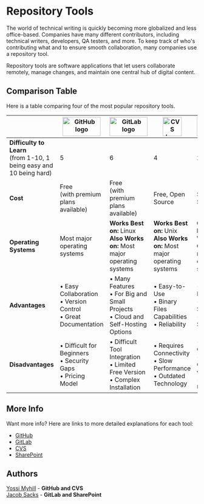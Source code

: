 # Repository Tools
The world of technical writing is quickly becoming more globalized and less office-based. Companies have many different contributors, including technical writers, developers, QA testers, and more. To keep track of who's contributing what and to ensure smooth collaboration, many companies use a repository tool.  

Repository tools are software applications that let users collaborate remotely, manage changes, and maintain one central hub of digital content.

## Comparison Table
Here is a table comparing four of the most popular repository tools.

|                                                                   | <a href="GitHub.md"><img src= "https://th.bing.com/th?id=OIP.fqZ9-PPqcG_cm0k3JfoINQAAAA&w=333&h=187&c=8&rs=1&qlt=90&o=6&pid=3.1&rm=2)" alt="GitHub logo" width=100px height=50px align="middle" ></a>                  | <a href="GitLab.md"><img src= "https://th.bing.com/th/id/R.86ec19e4be82a5b0a590ae8ce076401a?rik=CvQdJhDFDDsNmQ&pid=ImgRaw&r=0"  alt= "GitLab logo" width=100px height=50px align="middle"/></a>               | <a href="CVS.md"><img src= "https://images.assetsdelivery.com/compings_v2/dizanna/dizanna2107/dizanna210701805.jpg" alt="CVS logo" width=50px height=50px align="middle"/></a>                       |  <a href="SharePoint.md"><img src="https://www.logolynx.com/images/logolynx/s_14/14b68835d0ab084e546d250720b462c8.png" alt="Sharepoint logo" width=100px height=50px align="middle"/></a>                  |
|-------------------------------------------------------------------|---------------------------|---------------------------|---------------------------|---------------------------|
| **Difficulty to Learn** <br>(from 1-10, 1 being easy and 10 being hard)| 5                         | 6                         | 4                         | 2                         |
| **Cost**                                                              | Free <br>(with premium plans available)                         | Free <br>(with premium plans available)                         | Free, Open Source                       | $6/month to $22/month                         |
| **Operating Systems**                                                       | Most major operating systems                        | **Works Best on:** Linux<br>**Also Works on:** Most major operating systems                        | **Works Best on:** Unix<br>**Also Works on:** Most major operating systems                        | **On-Premises:** Windows OS<br> **Cloud:** All major operating systems                        |
| **Advantages**                                                        | &bull; Easy Collaboration<br> &bull; Version Control<br> &bull; Great Documentation | &bull; Many Features<br> &bull; For Big and Small Projects<br> &bull; Cloud and Self-Hosting Options | &bull; Easy-to-Use<br> &bull; Binary Files Capabilities<br> &bull; Reliability | &bull; Microsoft Integration<br> &bull; Powerful Search <br> &bull; Strong Security|
| **Disadvantages**                                                     | &bull; Difficult for Beginners<br> &bull; Security Gaps<br> &bull; Pricing Model| &bull; Difficult Tool Integration<br> &bull; Limited Free Version<br> &bull; Complex Installation| &bull; Requires Connectivity<br> &bull; Slow Performance<br> &bull; Outdated Technology | &bull; No Free Option <br> &bull; Less Compatible with Code <br> &bull; Single-User Editing |

## More Info
Want more info? Here are links to more detailed explanations for each tool:
- [GitHub](./GitHub.md)
- [GitLab](./GitLab.md)
- [CVS](./CVS.md)
- [SharePoint](./SharePoint.md)
## Authors
[Yossi Myhill](https://www.linkedin.com/in/yossi-myhill-320027163) - **GitHub and CVS**  
[Jacob Sacks](https://sacksjacob.wixsite.com/home) - **GitLab and SharePoint**
